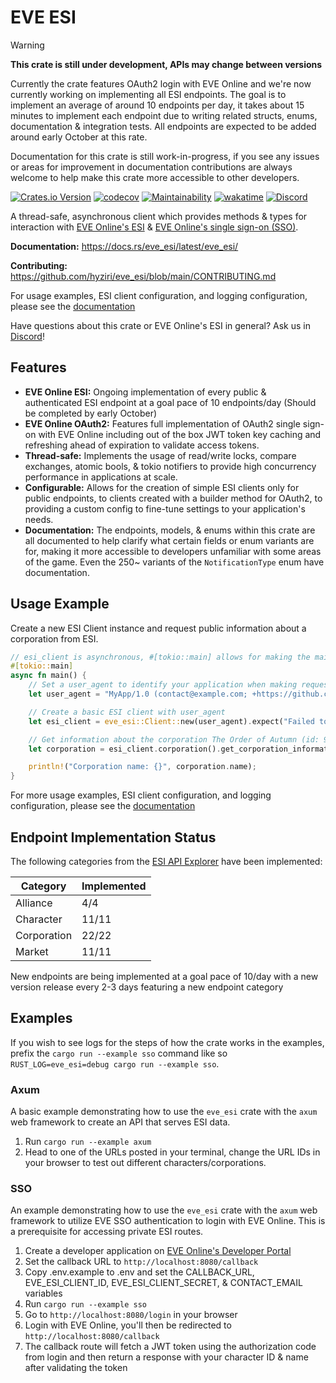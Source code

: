 # EVE ESI

> [!WARNING]
>
> **This crate is still under development, APIs may change between versions**
>
> Currently the crate features OAuth2 login with EVE Online and we're now currently working on implementing all ESI endpoints. The goal is to implement an average of around 10 endpoints per day, it takes about 15 minutes to implement each endpoint due to writing related structs, enums, documentation & integration tests. All endpoints are expected to be added around early October at this rate.
>
> Documentation for this crate is still work-in-progress, if you see any issues or areas for improvement in documentation contributions are always welcome to help make this crate more accessible to other developers.

[![Crates.io Version](https://img.shields.io/crates/v/eve_esi?logo=rust)](https://crates.io/crates/eve_esi/)
[![codecov](https://codecov.io/gh/hyziri/eve_esi/graph/badge.svg?token=OXD57P1UY6)](https://codecov.io/gh/hyziri/eve_esi)
[![Maintainability](https://qlty.sh/gh/hyziri/projects/eve_esi/maintainability.svg)](https://qlty.sh/gh/hyziri/projects/eve_esi)
[![wakatime](https://wakatime.com/badge/github/hyziri/eve_esi.svg)](https://wakatime.com/badge/github/hyziri/eve_esi)
[![Discord](https://img.shields.io/discord/1414000815017824288?logo=Discord&color=%235865F2)](https://discord.gg/HjaGsBBtFg)

A thread-safe, asynchronous client which provides methods & types for interaction with [EVE Online's ESI](https://developers.eveonline.com/api-explorer) & [EVE Online's single sign-on (SSO)](https://developers.eveonline.com/docs/services/sso/).

**Documentation:** https://docs.rs/eve_esi/latest/eve_esi/

**Contributing:** https://github.com/hyziri/eve_esi/blob/main/CONTRIBUTING.md

For usage examples, ESI client configuration, and logging configuration, please see the [documentation](https://docs.rs/eve_esi/latest/eve_esi/)

Have questions about this crate or EVE Online's ESI in general? Ask us in [Discord](https://discord.gg/HjaGsBBtFg)!

## Features

- **EVE Online ESI:** Ongoing implementation of every public & authenticated ESI endpoint at a goal pace of 10 endpoints/day (Should be completed by early October)
- **EVE Online OAuth2:** Features full implementation of OAuth2 single sign-on with EVE Online including out of the box JWT token key caching and refreshing ahead of expiration to validate access tokens.
- **Thread-safe:** Implements the usage of read/write locks, compare exchanges, atomic bools, & tokio notifiers to provide high concurrency performance in applications at scale.
- **Configurable:** Allows for the creation of simple ESI clients only for public endpoints, to clients created with a builder method for OAuth2, to providing a custom config to fine-tune settings to your application's needs.
- **Documentation:** The endpoints, models, & enums within this crate are all documented to help clarify what certain fields or enum variants are for, making it more accessible to developers unfamiliar with some areas of the game. Even the 250~ variants of the `NotificationType` enum have documentation.

## Usage Example

Create a new ESI Client instance and request public information about a corporation from ESI.

```rust
// esi_client is asynchronous, #[tokio::main] allows for making the main function async
#[tokio::main]
async fn main() {
    // Set a user_agent to identify your application when making requests
    let user_agent = "MyApp/1.0 (contact@example.com; +https://github.com/your/repository)";

    // Create a basic ESI client with user_agent
    let esi_client = eve_esi::Client::new(user_agent).expect("Failed to build ESI Client");

    // Get information about the corporation The Order of Autumn (id: 98785281)
    let corporation = esi_client.corporation().get_corporation_information(98785281).await.unwrap();

    println!("Corporation name: {}", corporation.name);
}
```

For more usage examples, ESI client configuration, and logging configuration, please see the [documentation](https://docs.rs/eve_esi/latest/eve_esi/)

## Endpoint Implementation Status

The following categories from the [ESI API Explorer](https://developers.eveonline.com/api-explorer) have been implemented:

| Category    | Implemented |
| ----------- | ----------- |
| Alliance    | 4/4         |
| Character   | 11/11       |
| Corporation | 22/22       |
| Market      | 11/11       |

New endpoints are being implemented at a goal pace of 10/day with a new version release every 2-3 days featuring a new endpoint category

## Examples

If you wish to see logs for the steps of how the crate works in the examples, prefix the `cargo run --example sso` command like so `RUST_LOG=eve_esi=debug cargo run --example sso`.

### Axum

A basic example demonstrating how to use the `eve_esi` crate with the `axum` web framework to create an API that serves ESI data.

1. Run `cargo run --example axum`
2. Head to one of the URLs posted in your terminal, change the URL IDs in your browser to test out different characters/corporations.

### SSO

An example demonstrating how to use the `eve_esi` crate with the `axum` web framework to utilize EVE SSO authentication to login with EVE Online. This is a prerequisite for accessing private ESI routes.

1. Create a developer application on [EVE Online's Developer Portal](https://developers.eveonline.com/applications)
2. Set the callback URL to `http://localhost:8080/callback`
3. Copy .env.example to .env and set the CALLBACK_URL, EVE_ESI_CLIENT_ID, EVE_ESI_CLIENT_SECRET, & CONTACT_EMAIL variables
4. Run `cargo run --example sso`
5. Go to `http://localhost:8080/login` in your browser
6. Login with EVE Online, you'll then be redirected to `http://localhost:8080/callback`
7. The callback route will fetch a JWT token using the authorization code from login and then return a response with your character ID & name after validating the token
